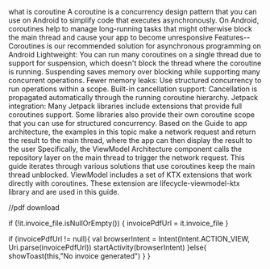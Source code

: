 what is coroutine
A coroutine is a concurrency design pattern that you can use on Android to simplify code that executes asynchronously.
On Android, coroutines help to manage long-running tasks that might otherwise block the main thread and cause your app to become unresponsive
Features--
Coroutines is our recommended solution for asynchronous programming on Android
Lightweight: You can run many coroutines on a single thread due to support for suspension, which doesn't block the thread where the coroutine is running. Suspending saves memory over blocking while supporting many concurrent operations.
Fewer memory leaks: Use structured concurrency to run operations within a scope.
Built-in cancellation support: Cancellation is propagated automatically through the running coroutine hierarchy.
Jetpack integration: Many Jetpack libraries include extensions that provide full coroutines support. Some libraries also provide their own coroutine scope that you can use for structured concurrency.
Based on the Guide to app architecture, the examples in this topic make a network request and return the result to the main thread, where the app can then display the result to the user
Specifically, the ViewModel Architecture component calls the repository layer on the main thread to trigger the network request. This guide iterates through various solutions that use coroutines keep the main thread unblocked.
ViewModel includes a set of KTX extensions that work directly with coroutines. These extension are lifecycle-viewmodel-ktx library and are used in this guide.

//pdf download

 if (!it.invoice_file.isNullOrEmpty()) {
                    invoicePdfUrl = it.invoice_file
                }

  if (invoicePdfUrl != null){
                    val browserIntent = Intent(Intent.ACTION_VIEW, Uri.parse(invoicePdfUrl))
                    startActivity(browserIntent)
                }else{
                    showToast(this,"No invoice generated")
                }
            }
